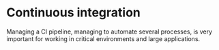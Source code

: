 # Continuous integration

Managing a CI pipeline, managing to automate several processes, is very important for working in critical environments and large applications.